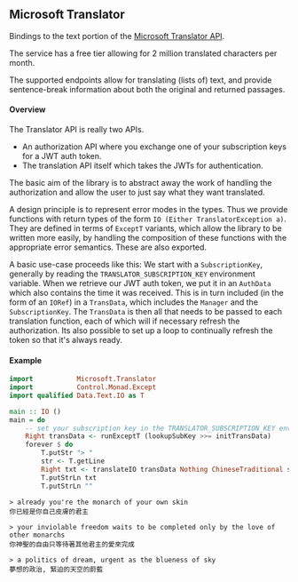 ## Microsoft Translator

Bindings to the text portion of the [Microsoft Translator API](https://www.microsoft.com/en-us/translator/products.aspx).

The service has a free tier allowing for 2 million translated characters per month.

The supported endpoints allow for translating (lists of) text, and provide sentence-break information about both the original and returned passages.

#### Overview

The Translator API is really two APIs.

* An authorization API where you exchange one of your subscription keys for a JWT auth token.
* The translation API itself which takes the JWTs for authentication.

The basic aim of the library is to abstract away the work of handling the authorization and allow the user to just say what they want translated.

A design principle is to represent error modes in the types. Thus we provide functions with return types of the form `IO (Either TranslatorException a)`. They are defined in terms of `ExceptT` variants, which allow the library to be written more easily, by handling the composition of these functions with the appropriate error semantics. These are also exported.

A basic use-case proceeds like this: We start with a `SubscriptionKey`, generally by reading the `TRANSLATOR_SUBSCRIPTION_KEY` environment variable. When we retrieve our JWT auth token, we put it in an `AuthData`
which also contains the time it was received. This is in turn included (in the form of an `IORef`) in a `TransData`, which includes the `Manager` and the `SubscriptionKey`. The `TransData` is then all that needs to be passed to each translation function, each of which will if necessary refresh the authorization. Its also possible to set up a loop to continually refresh the token so that it's always ready.

#### Example

```haskell
import           Microsoft.Translator
import           Control.Monad.Except
import qualified Data.Text.IO as T

main :: IO ()
main = do
    -- set your subscription key in the TRANSLATOR_SUBSCRIPTION_KEY environment var
    Right transData <- runExceptT (lookupSubKey >>= initTransData)
    forever $ do
        T.putStr "> "
        str <- T.getLine
        Right txt <- translateIO transData Nothing ChineseTraditional str
        T.putStrLn txt
        T.putStrLn ""
```

```
> already you're the monarch of your own skin
你已經是你自己皮膚的君主

> your inviolable freedom waits to be completed only by the love of other monarchs
你神聖的自由只等待著其他君主的愛來完成

> a politics of dream, urgent as the blueness of sky
夢想的政治, 緊迫的天空的蔚藍
```
